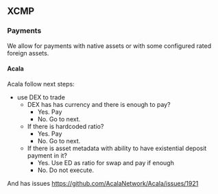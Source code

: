 

## XCMP


### Payments

We allow for payments with native assets or with some configured rated foreign assets.
 

#### Acala


Acala follow next steps:

- use DEX to trade
  - DEX has has currency and there is enough to pay?
    - Yes. Pay
    - No. Go to next.
  - If there is hardcoded ratio?
    - Yes. Pay
    - No. Go to next.
  - If there is asset metadata with ability to have existential deposit payment in it?
    - Yes. Use ED as ratio for swap and pay if enough
    - No. Do not execute.

And has issues https://github.com/AcalaNetwork/Acala/issues/1921
